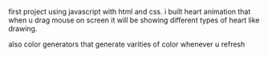 first project using javascript with html and css. 
i built heart animation that when u drag mouse on screen
it will be showing different types of heart like drawing.

also color generators that generate varities of color whenever u refresh
